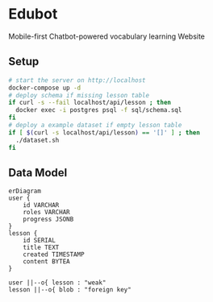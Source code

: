 # Edubot

Mobile-first Chatbot-powered vocabulary learning Website

## Setup

```sh
# start the server on http://localhost
docker-compose up -d
# deploy schema if missing lesson table
if curl -s --fail localhost/api/lesson ; then
  docker exec -i postgres psql -f sql/schema.sql
fi
# deploy a example dataset if empty lesson table
if [ $(curl -s localhost/api/lesson) == '[]' ] ; then
  ./dataset.sh
fi
```

## Data Model

```mermaid
erDiagram
user {
	id VARCHAR
	roles VARCHAR
	progress JSONB
}
lesson {
	id SERIAL
	title TEXT
	created TIMESTAMP
	content BYTEA
}

user ||--o{ lesson : "weak"
lesson ||--o{ blob : "foreign key"
```
